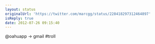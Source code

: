 ```yaml
---
layout: status
originalUrl: 'https://twitter.com/marcgg/status/228418297312464897'
isReply: true
date: 2012-07-26 09:15:40
---
```


@oahuapp -&gt; gmail #troll
